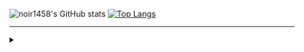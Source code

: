 

![noir1458's GitHub stats](https://github-readme-stats.vercel.app/api?username=noir1458&show_icons=true&theme=onedark)
[![Top Langs](https://github-readme-stats.vercel.app/api/top-langs/?username=noir1458&layout=compact&theme=onedark)](https://github.com/noir1458/github-readme-stats)


---

<details>
  <summary>
    
  </summary>

[![Solved.ac프로필](http://mazassumnida.wtf/api/v2/generate_badge?boj=noir1458)](https://solved.ac/noir1458)
<a href="https://leetcode.com/noir1458">
    <img width="40%" src="https://leetcard.jacoblin.cool/noir1458" alt="leetcard">
</a>

[![noir1458](https://img.shields.io/endpoint?url=https%3A%2F%2Fatcoder-badges.now.sh%2Fapi%2Fatcoder%2Fjson%2Fnoir1458)](https://atcoder.jp/users/noir1458)
[![noir1458](https://img.shields.io/endpoint?url=https%3A%2F%2Fatcoder-badges.now.sh%2Fapi%2Fcodeforces%2Fjson%2Fnoir1458)](https://codeforces.com/profile/noir1458)
  
</details>






<!--
[![Leetcode Stats](https://leetcard.jacoblin.cool/noir1458)](https://leetcode.com/noir1458)
**noir1458/noir1458** is a ✨ _special_ ✨ repository because its `README.md` (this file) appears on your GitHub profile.

Here are some ideas to get you started:

- 🔭 I’m currently working on ...
- 🌱 I’m currently learning ...
- 👯 I’m looking to collaborate on ...
- 🤔 I’m looking for help with ...
- 💬 Ask me about ...
- 📫 How to reach me: ...
- 😄 Pronouns: ...
- ⚡ Fun fact: ...
-->  

